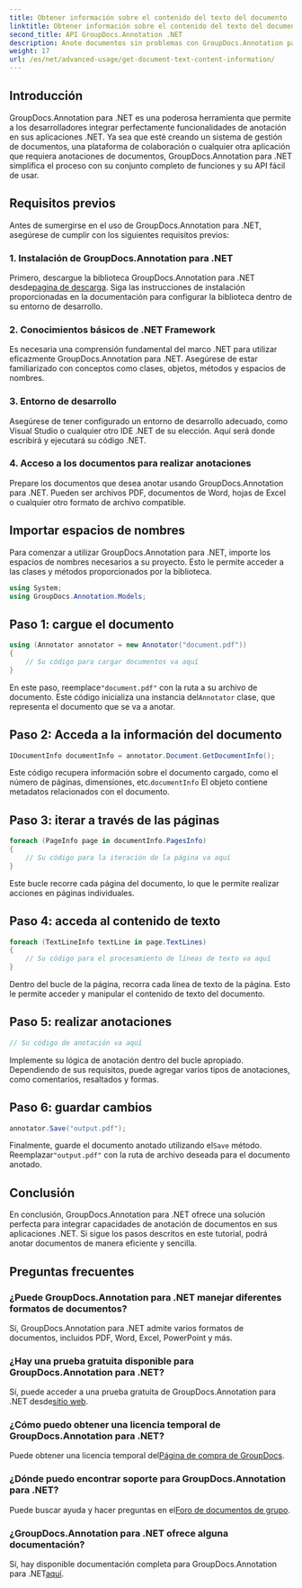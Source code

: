 ```yaml
---
title: Obtener información sobre el contenido del texto del documento
linktitle: Obtener información sobre el contenido del texto del documento
second_title: API GroupDocs.Annotation .NET
description: Anote documentos sin problemas con GroupDocs.Annotation para .NET. Integre funciones de anotación en sus aplicaciones .NET sin esfuerzo.
weight: 17
url: /es/net/advanced-usage/get-document-text-content-information/
---
```

## Introducción
GroupDocs.Annotation para .NET es una poderosa herramienta que permite a los desarrolladores integrar perfectamente funcionalidades de anotación en sus aplicaciones .NET. Ya sea que esté creando un sistema de gestión de documentos, una plataforma de colaboración o cualquier otra aplicación que requiera anotaciones de documentos, GroupDocs.Annotation para .NET simplifica el proceso con su conjunto completo de funciones y su API fácil de usar.
## Requisitos previos
Antes de sumergirse en el uso de GroupDocs.Annotation para .NET, asegúrese de cumplir con los siguientes requisitos previos:
### 1. Instalación de GroupDocs.Annotation para .NET
 Primero, descargue la biblioteca GroupDocs.Annotation para .NET desde[pagina de descarga](https://releases.groupdocs.com/annotation/net/). Siga las instrucciones de instalación proporcionadas en la documentación para configurar la biblioteca dentro de su entorno de desarrollo.
### 2. Conocimientos básicos de .NET Framework
Es necesaria una comprensión fundamental del marco .NET para utilizar eficazmente GroupDocs.Annotation para .NET. Asegúrese de estar familiarizado con conceptos como clases, objetos, métodos y espacios de nombres.
### 3. Entorno de desarrollo
Asegúrese de tener configurado un entorno de desarrollo adecuado, como Visual Studio o cualquier otro IDE .NET de su elección. Aquí será donde escribirá y ejecutará su código .NET.
### 4. Acceso a los documentos para realizar anotaciones
Prepare los documentos que desea anotar usando GroupDocs.Annotation para .NET. Pueden ser archivos PDF, documentos de Word, hojas de Excel o cualquier otro formato de archivo compatible.

## Importar espacios de nombres
Para comenzar a utilizar GroupDocs.Annotation para .NET, importe los espacios de nombres necesarios a su proyecto. Esto le permite acceder a las clases y métodos proporcionados por la biblioteca.
```csharp
using System;
using GroupDocs.Annotation.Models;
```
## Paso 1: cargue el documento
```csharp
using (Annotator annotator = new Annotator("document.pdf"))
{
    // Su código para cargar documentos va aquí
}
```
 En este paso, reemplace`"document.pdf"` con la ruta a su archivo de documento. Este código inicializa una instancia del`Annotator` clase, que representa el documento que se va a anotar.
## Paso 2: Acceda a la información del documento
```csharp
IDocumentInfo documentInfo = annotator.Document.GetDocumentInfo();
```
Este código recupera información sobre el documento cargado, como el número de páginas, dimensiones, etc.`documentInfo` El objeto contiene metadatos relacionados con el documento.
## Paso 3: iterar a través de las páginas
```csharp
foreach (PageInfo page in documentInfo.PagesInfo)
{
    // Su código para la iteración de la página va aquí
}
```
Este bucle recorre cada página del documento, lo que le permite realizar acciones en páginas individuales.
## Paso 4: acceda al contenido de texto
```csharp
foreach (TextLineInfo textLine in page.TextLines)
{
    // Su código para el procesamiento de líneas de texto va aquí
}
```
Dentro del bucle de la página, recorra cada línea de texto de la página. Esto le permite acceder y manipular el contenido de texto del documento.
## Paso 5: realizar anotaciones
```csharp
// Su código de anotación va aquí
```
Implemente su lógica de anotación dentro del bucle apropiado. Dependiendo de sus requisitos, puede agregar varios tipos de anotaciones, como comentarios, resaltados y formas.
## Paso 6: guardar cambios
```csharp
annotator.Save("output.pdf");
```
 Finalmente, guarde el documento anotado utilizando el`Save` método. Reemplazar`"output.pdf"` con la ruta de archivo deseada para el documento anotado.

## Conclusión
En conclusión, GroupDocs.Annotation para .NET ofrece una solución perfecta para integrar capacidades de anotación de documentos en sus aplicaciones .NET. Si sigue los pasos descritos en este tutorial, podrá anotar documentos de manera eficiente y sencilla.
## Preguntas frecuentes
### ¿Puede GroupDocs.Annotation para .NET manejar diferentes formatos de documentos?
Sí, GroupDocs.Annotation para .NET admite varios formatos de documentos, incluidos PDF, Word, Excel, PowerPoint y más.
### ¿Hay una prueba gratuita disponible para GroupDocs.Annotation para .NET?
 Sí, puede acceder a una prueba gratuita de GroupDocs.Annotation para .NET desde[sitio web](https://releases.groupdocs.com/).
### ¿Cómo puedo obtener una licencia temporal de GroupDocs.Annotation para .NET?
 Puede obtener una licencia temporal del[Página de compra de GroupDocs](https://purchase.groupdocs.com/temporary-license/).
### ¿Dónde puedo encontrar soporte para GroupDocs.Annotation para .NET?
 Puede buscar ayuda y hacer preguntas en el[Foro de documentos de grupo](https://forum.groupdocs.com/c/annotation/10).
### ¿GroupDocs.Annotation para .NET ofrece alguna documentación?
 Sí, hay disponible documentación completa para GroupDocs.Annotation para .NET[aquí](https://tutorials.groupdocs.com/annotation/net/).